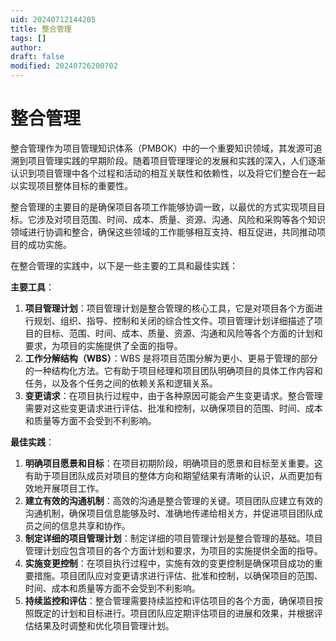 ```yaml
---
uid: 20240712144205
title: 整合管理
tags: []
author: 
draft: false
modified: 20240726200702
---
```


# 整合管理

整合管理作为项目管理知识体系（PMBOK）中的一个重要知识领域，其发源可追溯到项目管理实践的早期阶段。随着项目管理理论的发展和实践的深入，人们逐渐认识到项目管理中各个过程和活动的相互关联性和依赖性，以及将它们整合在一起以实现项目整体目标的重要性。

整合管理的主要目的是确保项目各项工作能够协调一致，以最优的方式实现项目目标。它涉及对项目范围、时间、成本、质量、资源、沟通、风险和采购等各个知识领域进行协调和整合，确保这些领域的工作能够相互支持、相互促进，共同推动项目的成功实施。

在整合管理的实践中，以下是一些主要的工具和最佳实践：

**主要工具**：

1. **项目管理计划**：项目管理计划是整合管理的核心工具，它是对项目各个方面进行规划、组织、指导、控制和关闭的综合性文件。项目管理计划详细描述了项目的目标、范围、时间、成本、质量、资源、沟通和风险等各个方面的计划和要求，为项目的实施提供了全面的指导。
2. **工作分解结构（WBS）**：WBS 是将项目范围分解为更小、更易于管理的部分的一种结构化方法。它有助于项目经理和项目团队明确项目的具体工作内容和任务，以及各个任务之间的依赖关系和逻辑关系。
3. **变更请求**：在项目执行过程中，由于各种原因可能会产生变更请求。整合管理需要对这些变更请求进行评估、批准和控制，以确保项目的范围、时间、成本和质量等方面不会受到不利影响。

**最佳实践**：

1. **明确项目愿景和目标**：在项目初期阶段，明确项目的愿景和目标至关重要。这有助于项目团队成员对项目的整体方向和期望结果有清晰的认识，从而更加有效地开展项目工作。
2. **建立有效的沟通机制**：高效的沟通是整合管理的关键。项目团队应建立有效的沟通机制，确保项目信息能够及时、准确地传递给相关方，并促进项目团队成员之间的信息共享和协作。
3. **制定详细的项目管理计划**：制定详细的项目管理计划是整合管理的基础。项目管理计划应包含项目的各个方面计划和要求，为项目的实施提供全面的指导。
4. **实施变更控制**：在项目执行过程中，实施有效的变更控制是确保项目成功的重要措施。项目团队应对变更请求进行评估、批准和控制，以确保项目的范围、时间、成本和质量等方面不会受到不利影响。
5. **持续监控和评估**：整合管理需要持续监控和评估项目的各个方面，确保项目按照既定的计划和目标进行。项目团队应定期评估项目的进展和效果，并根据评估结果及时调整和优化项目管理计划。